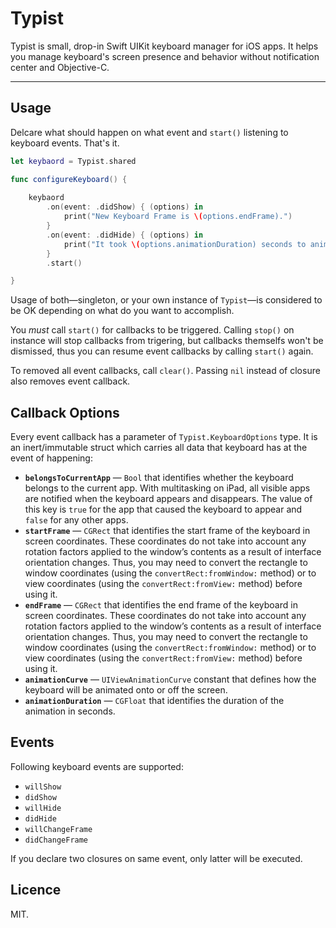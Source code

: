 # Typist

Typist is small, drop-in Swift UIKit keyboard manager for iOS apps. It helps you manage keyboard's screen presence and behavior without notification center and Objective-C.

---

## Usage

Delcare what should happen on what event and `start()` listening to keyboard events. That's it.

```swift
let keybaord = Typist.shared

func configureKeyboard() {
	
    keybaord
        .on(event: .didShow) { (options) in
            print("New Keyboard Frame is \(options.endFrame).")
        }
        .on(event: .didHide) { (options) in
            print("It took \(options.animationDuration) seconds to animate keyboard out.")
        }
        .start()

}
```

Usage of both—singleton, or your own instance of `Typist`—is considered to be OK depending on what do you want to accomplish.

You _must_ call `start()` for callbacks to be triggered. Calling `stop()` on instance will stop callbacks from trigering, but callbacks themselfs won't be dismissed, thus you can resume event callbacks by calling `start()` again.

To removed all event callbacks, call `clear()`. Passing `nil` instead of closure also removes event callback.

## Callback Options

Every event callback has a parameter of `Typist.KeyboardOptions` type. It is an inert/immutable struct which carries all data that keyboard has at the event of happening:

* **`belongsToCurrentApp`** — `Bool` that identifies whether the keyboard belongs to the current app. With multitasking on iPad, all visible apps are notified when the keyboard appears and disappears. The value of this key is `true` for the app that caused the keyboard to appear and `false` for any other apps.
* **`startFrame`** — `CGRect` that identifies the start frame of the keyboard in screen coordinates. These coordinates do not take into account any rotation factors applied to the window’s contents as a result of interface orientation changes. Thus, you may need to convert the rectangle to window coordinates (using the `convertRect:fromWindow:` method) or to view coordinates (using the `convertRect:fromView:` method) before using it.
* **`endFrame`** — `CGRect` that identifies the end frame of the keyboard in screen coordinates. These coordinates do not take into account any rotation factors applied to the window’s contents as a result of interface orientation changes. Thus, you may need to convert the rectangle to window coordinates (using the `convertRect:fromWindow:` method) or to view coordinates (using the `convertRect:fromView:` method) before using it.
* **`animationCurve`** — `UIViewAnimationCurve` constant that defines how the keyboard will be animated onto or off the screen.
* **`animationDuration`** — `CGFloat` that identifies the duration of the animation in seconds.


## Events ##

Following keyboard events are supported:

* `willShow`
* `didShow`
* `willHide`
* `didHide`
* `willChangeFrame`
* `didChangeFrame`

If you declare two closures on same event, only latter will be executed. 

## Licence

MIT.
